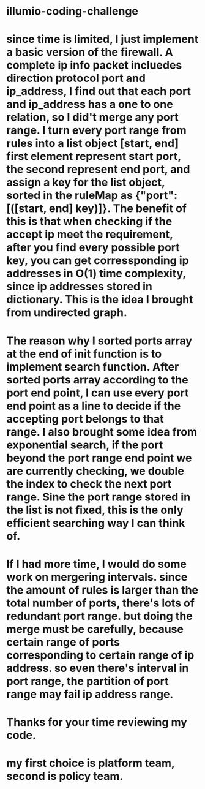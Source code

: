 # illumio-coding-challenge
# since time is limited, I just implement a basic version of the firewall. A complete ip info packet incluedes direction protocol port and ip_address, I find out that each port and ip_address has a one to one relation, so I did't merge any port range. I turn every port range from rules into a list object **[start, end]** first element represent start port, the second represent end port, and assign a key for the list object, sorted in the ruleMap as **{"port":[([start, end] key)]}**. The benefit of this is that when checking if the accept ip meet the requirement, after you find every possible port key, you can get corressponding ip addresses in O(1) time complexity, since ip addresses stored in dictionary. This is the idea I brought from **undirected graph**.
# The reason why I sorted ports array at the end of __init__ function is to implement search function. After sorted ports array according to the port end point, I can use every port end point as a line to decide if the accepting port belongs to that range. I also brought some idea from **exponential search**, if the port beyond the port range end point we are currently checking, we double the index to check the next port range. Sine the port range stored in the list is not fixed, this is the only efficient searching way I can think of.
# If I had more time, I would do some work on mergering intervals. since the amount of rules is larger than the total number of ports, there's lots of redundant port range. but doing the merge must be carefully, because certain range of ports corresponding to certain range of ip address. so even there's interval in port range, the partition of port range may fail ip address range.
# Thanks for your time reviewing my code.
# my first choice is platform team, second is policy team.
